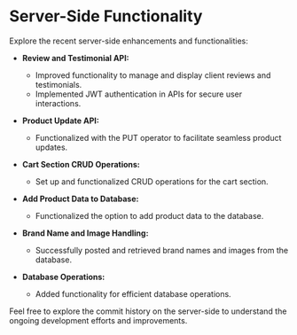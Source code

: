 # Server-Side Functionality

Explore the recent server-side enhancements and functionalities:

- **Review and Testimonial API:**
  - Improved functionality to manage and display client reviews and testimonials.
  - Implemented JWT authentication in APIs for secure user interactions.

- **Product Update API:**
  - Functionalized with the PUT operator to facilitate seamless product updates.

- **Cart Section CRUD Operations:**
  - Set up and functionalized CRUD operations for the cart section.

- **Add Product Data to Database:**
  - Functionalized the option to add product data to the database.

- **Brand Name and Image Handling:**
  - Successfully posted and retrieved brand names and images from the database.

- **Database Operations:**
  - Added functionality for efficient database operations.

Feel free to explore the commit history on the server-side to understand the ongoing development efforts and improvements.

